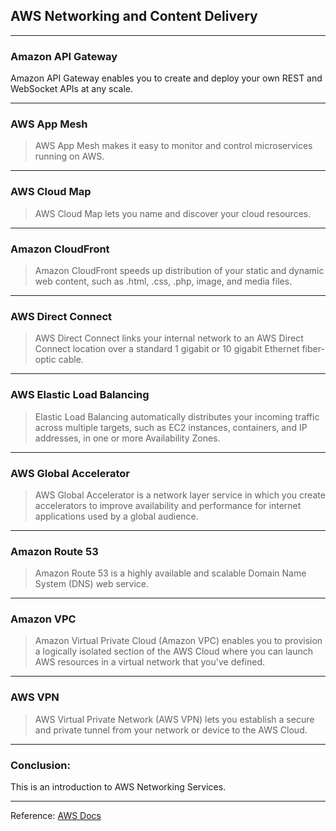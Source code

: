 ## AWS Networking and Content Delivery

---
### Amazon API Gateway

> 
Amazon API Gateway enables you to create and deploy your own REST and WebSocket APIs at any scale.


---

### AWS App Mesh

> AWS App Mesh makes it easy to monitor and control microservices running on AWS.

---

### AWS Cloud Map

> AWS Cloud Map lets you name and discover your cloud resources.

---

### Amazon CloudFront

> Amazon CloudFront speeds up distribution of your static and dynamic web content, such as .html, .css, .php, image, and media files.

---

### AWS Direct Connect

> AWS Direct Connect links your internal network to an AWS Direct Connect location over a standard 1 gigabit or 10 gigabit Ethernet fiber-optic cable.

---

### AWS Elastic Load Balancing

> Elastic Load Balancing automatically distributes your incoming traffic across multiple targets, such as EC2 instances, containers, and IP addresses, in one or more Availability Zones.

---

### AWS Global Accelerator

> AWS Global Accelerator is a network layer service in which you create accelerators to improve availability and performance for internet applications used by a global audience.

---

### Amazon Route 53

> Amazon Route 53 is a highly available and scalable Domain Name System (DNS) web service.

---

### Amazon VPC

> Amazon Virtual Private Cloud (Amazon VPC) enables you to provision a logically isolated section of the AWS Cloud where you can launch AWS resources in a virtual network that you've defined.

---

### AWS VPN

> AWS Virtual Private Network (AWS VPN) lets you establish a secure and private tunnel from your network or device to the AWS Cloud.

---

### Conclusion:

This is an introduction to AWS Networking Services.

----

Reference: [AWS Docs](https://docs.aws.amazon.com/index.html)

